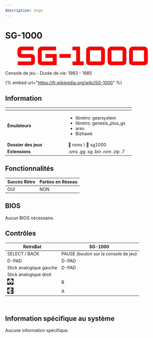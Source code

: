 ```yaml
---
description: Sega
---
```


# SG-1000

<div align="left">

<figure><img src="https://raw.githubusercontent.com/fabricecaruso/es-theme-carbon/master/art/logos/sg-1000.svg" alt=""><figcaption></figcaption></figure>

</div>

Console de jeu - Durée de vie: 1983 - 1985

{% embed url="https://fr.wikipedia.org/wiki/SG-1000" %}

## Information

<table data-header-hidden><thead><tr><th width="184"></th><th></th><th data-hidden></th></tr></thead><tbody><tr><td><strong>Émulateurs</strong></td><td><ul><li>libretro: gearsystem</li><li>libretro: genesis_plus_gx</li><li>ares</li><li>Bizhawk</li></ul></td><td></td></tr><tr><td><strong>Dossier des jeux</strong></td><td><span data-gb-custom-inline data-tag="emoji" data-code="1f4c1">📁</span> roms \ <span data-gb-custom-inline data-tag="emoji" data-code="1f4c2">📂</span> sg1000</td><td></td></tr><tr><td><strong>Extensions</strong></td><td>.sms .gg .sg .bin .rom .zip .7</td><td></td></tr></tbody></table>

## Fonctionnalités

| Succès Rétro | Parties en Réseau |
| ------------ | ----------------- |
| OUI          | NON               |

## BIOS

Aucun BIOS nécessaire.

## Contrôles

| RetroBat                                           | SG-1000                              |
| -------------------------------------------------- | ------------------------------------ |
| SELECT / BACK                                      | PAUSE (bouton sur la console de jeu) |
| D-PAD                                              | D-PAD                                |
| Stick analogique gauche                            | D-PAD                                |
| Stick analogique droit                             |                                      |
| ![A](<../../../../.gitbook/assets/image (19).png>) | B                                    |
| ![B](<../../../../.gitbook/assets/image (6).png>)  | A                                    |

<div align="left">

<figure><img src="https://i.imgur.com/diLUXXB.png" alt=""><figcaption></figcaption></figure>

</div>

## Information spécifique au système

Aucune information spécifique.
